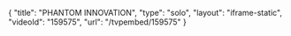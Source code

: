 {
    "title": "PHANTOM INNOVATION",
    "type": "solo",
    "layout": "iframe-static",
    "videoId": "159575",
    "url": "\/tvpembed\/159575"
}